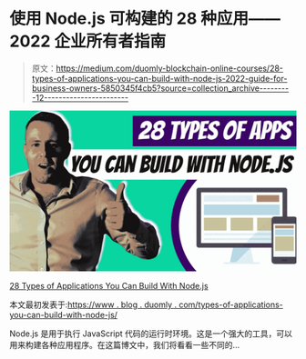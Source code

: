 # 使用 Node.js 可构建的 28 种应用——2022 企业所有者指南

> 原文：<https://medium.com/duomly-blockchain-online-courses/28-types-of-applications-you-can-build-with-node-js-2022-guide-for-business-owners-5850345f4cb5?source=collection_archive---------12----------------------->

![](img/cd8e0009b4a1e8a1fd82c543b18caa3f.png)

[28 Types of Applications You Can Build With Node.js](https://www.blog.duomly.com/types-of-applications-you-can-build-with-node-js/)

本文最初发表于:[https://www . blog . duomly . com/types-of-applications-you-can-build-with-node-js/](https://www.blog.duomly.com/types-of-applications-you-can-build-with-node-js/)

Node.js 是用于执行 JavaScript 代码的运行时环境。这是一个强大的工具，可以用来构建各种应用程序。在这篇博文中，我们将看看一些不同的…